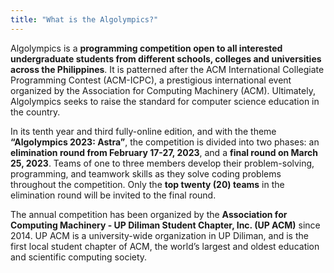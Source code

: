 ```yaml
---
title: "What is the Algolympics?"
---
```


Algolympics is a **programming competition open to all interested undergraduate students from different schools, colleges and universities across the Philippines**. It is patterned after the ACM International Collegiate Programming Contest (ACM-ICPC), a prestigious international event organized by the Association for Computing Machinery (ACM). Ultimately, Algolympics seeks to raise the standard for computer science education in the country.

In its tenth year and third fully-online edition, and with the theme **“Algolympics 2023: Astra”**, the competition is divided into two phases: an **elimination round from February 17-27, 2023**, and a **final round on March 25, 2023**. Teams of one to three members develop their problem-solving, programming, and teamwork skills as they solve coding problems throughout the competition. Only the **top twenty (20) teams** in the elimination round will be invited to the final round.

The annual competition has been organized by the **Association for Computing Machinery - UP Diliman Student Chapter, Inc. (UP ACM)** since 2014. UP ACM is a university-wide organization in UP Diliman, and is the first local student chapter of ACM, the world’s largest and oldest education and scientific computing society.